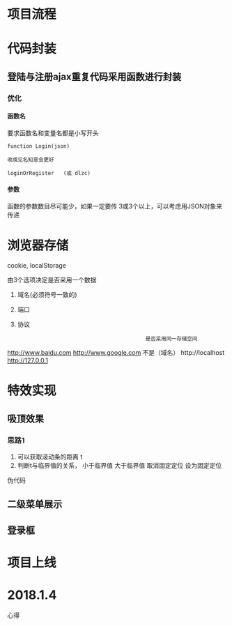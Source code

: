 






# 项目流程 #


# 代码封装

## 登陆与注册ajax重复代码采用函数进行封装

### 优化

#### 函数名

要求函数名和变量名都是小写开头

```
function Login(json)

改成见名知意会更好

loginOrRegister   (或 dlzc)
```


#### 参数

函数的参数数目尽可能少，如果一定要传 3或3个以上，可以考虑用JSON对象来传递







# 浏览器存储

cookie, localStorage

由3个选项决定是否采用一个数据
1. 域名(必须符号一致的)
2. 端口
3. 协议 

												是否采用同一存储空间
http://www.baidu.com  http://www.google.com     	不是（域名）
http://localhost	  http://127.0.0.1				






# 特效实现 #

## 吸顶效果 ##

### 思路1 

1. 可以获取滚动条的距离 t 
2. 判断t与临界值的关系，
	小于临界值                    大于临界值
	取消固定定位			设为固定定位

伪代码


## 二级菜单展示 ##


## 登录框 ##


# 项目上线 #





# 2018.1.4
心得